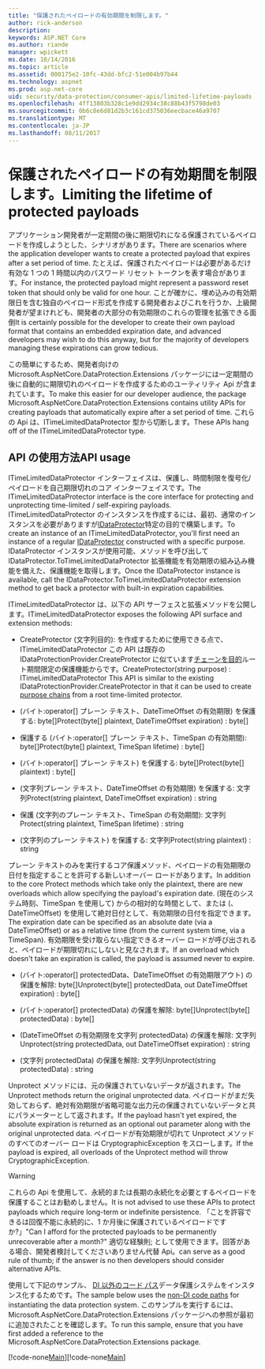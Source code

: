 ```yaml
---
title: "保護されたペイロードの有効期間を制限します。"
author: rick-anderson
description: 
keywords: ASP.NET Core
ms.author: riande
manager: wpickett
ms.date: 10/14/2016
ms.topic: article
ms.assetid: 000175e2-10fc-43dd-bfc2-51e004b97b44
ms.technology: aspnet
ms.prod: asp.net-core
uid: security/data-protection/consumer-apis/limited-lifetime-payloads
ms.openlocfilehash: 4ff13803b328c1e9dd2934c38c88b43f5798de03
ms.sourcegitcommit: 0b6c8e6d81d2b3c161cd375036eecbace46a9707
ms.translationtype: MT
ms.contentlocale: ja-JP
ms.lasthandoff: 08/11/2017
---
```

# <a name="limiting-the-lifetime-of-protected-payloads"></a><span data-ttu-id="d96aa-103">保護されたペイロードの有効期間を制限します。</span><span class="sxs-lookup"><span data-stu-id="d96aa-103">Limiting the lifetime of protected payloads</span></span>

<span data-ttu-id="d96aa-104">アプリケーション開発者が一定期間の後に期限切れになる保護されているペイロードを作成しようとした、シナリオがあります。</span><span class="sxs-lookup"><span data-stu-id="d96aa-104">There are scenarios where the application developer wants to create a protected payload that expires after a set period of time.</span></span> <span data-ttu-id="d96aa-105">たとえば、保護されたペイロードは必要があるだけ有効な 1 つの 1 時間以内のパスワード リセット トークンを表す場合があります。</span><span class="sxs-lookup"><span data-stu-id="d96aa-105">For instance, the protected payload might represent a password reset token that should only be valid for one hour.</span></span> <span data-ttu-id="d96aa-106">ことが確かに、埋め込みの有効期限日を含む独自のペイロード形式を作成する開発者およびこれを行うか、上級開発者が望まけれども、開発者の大部分の有効期限のこれらの管理を拡張できる面倒</span><span class="sxs-lookup"><span data-stu-id="d96aa-106">It is certainly possible for the developer to create their own payload format that contains an embedded expiration date, and advanced developers may wish to do this anyway, but for the majority of developers managing these expirations can grow tedious.</span></span>

<span data-ttu-id="d96aa-107">この簡単にするため、開発者向けの Microsoft.AspNetCore.DataProtection.Extensions パッケージには一定期間の後に自動的に期限切れのペイロードを作成するためのユーティリティ Api が含まれています。</span><span class="sxs-lookup"><span data-stu-id="d96aa-107">To make this easier for our developer audience, the package Microsoft.AspNetCore.DataProtection.Extensions contains utility APIs for creating payloads that automatically expire after a set period of time.</span></span> <span data-ttu-id="d96aa-108">これらの Api は、ITimeLimitedDataProtector 型から切断します。</span><span class="sxs-lookup"><span data-stu-id="d96aa-108">These APIs hang off of the ITimeLimitedDataProtector type.</span></span>

## <a name="api-usage"></a><span data-ttu-id="d96aa-109">API の使用方法</span><span class="sxs-lookup"><span data-stu-id="d96aa-109">API usage</span></span>

<span data-ttu-id="d96aa-110">ITimeLimitedDataProtector インターフェイスは、保護し、時間制限を復号化/ペイロードを自己期限切れのコア インターフェイスです。</span><span class="sxs-lookup"><span data-stu-id="d96aa-110">The ITimeLimitedDataProtector interface is the core interface for protecting and unprotecting time-limited / self-expiring payloads.</span></span> <span data-ttu-id="d96aa-111">ITimeLimitedDataProtector のインスタンスを作成するには、最初、通常のインスタンスを必要がありますが[IDataProtector](overview.md)特定の目的で構築します。</span><span class="sxs-lookup"><span data-stu-id="d96aa-111">To create an instance of an ITimeLimitedDataProtector, you'll first need an instance of a regular [IDataProtector](overview.md) constructed with a specific purpose.</span></span> <span data-ttu-id="d96aa-112">IDataProtector インスタンスが使用可能、メソッドを呼び出して IDataProtector.ToTimeLimitedDataProtector 拡張機能を有効期限の組み込み機能を備えた、保護機能を取得します。</span><span class="sxs-lookup"><span data-stu-id="d96aa-112">Once the IDataProtector instance is available, call the IDataProtector.ToTimeLimitedDataProtector extension method to get back a protector with built-in expiration capabilities.</span></span>

<span data-ttu-id="d96aa-113">ITimeLimitedDataProtector は、以下の API サーフェスと拡張メソッドを公開します。</span><span class="sxs-lookup"><span data-stu-id="d96aa-113">ITimeLimitedDataProtector exposes the following API surface and extension methods:</span></span>

* <span data-ttu-id="d96aa-114">CreateProtector (文字列目的): を作成するために使用できる点で、ITimeLimitedDataProtector この API は既存の IDataProtectionProvider.CreateProtector に似ています[チェーンを目的](purpose-strings.md)ルート期間限定の保護機能からです。</span><span class="sxs-lookup"><span data-stu-id="d96aa-114">CreateProtector(string purpose) : ITimeLimitedDataProtector This API is similar to the existing IDataProtectionProvider.CreateProtector in that it can be used to create [purpose chains](purpose-strings.md) from a root time-limited protector.</span></span>

* <span data-ttu-id="d96aa-115">(バイト:operator[] プレーン テキスト、DateTimeOffset の有効期限) を保護する: byte[]</span><span class="sxs-lookup"><span data-stu-id="d96aa-115">Protect(byte[] plaintext, DateTimeOffset expiration) : byte[]</span></span>

* <span data-ttu-id="d96aa-116">保護する (バイト:operator[] プレーン テキスト、TimeSpan の有効期間): byte[]</span><span class="sxs-lookup"><span data-stu-id="d96aa-116">Protect(byte[] plaintext, TimeSpan lifetime) : byte[]</span></span>

* <span data-ttu-id="d96aa-117">(バイト:operator[] プレーン テキスト) を保護する: byte[]</span><span class="sxs-lookup"><span data-stu-id="d96aa-117">Protect(byte[] plaintext) : byte[]</span></span>

* <span data-ttu-id="d96aa-118">(文字列プレーン テキスト、DateTimeOffset の有効期限) を保護する: 文字列</span><span class="sxs-lookup"><span data-stu-id="d96aa-118">Protect(string plaintext, DateTimeOffset expiration) : string</span></span>

* <span data-ttu-id="d96aa-119">保護 (文字列のプレーン テキスト、TimeSpan の有効期間): 文字列</span><span class="sxs-lookup"><span data-stu-id="d96aa-119">Protect(string plaintext, TimeSpan lifetime) : string</span></span>

* <span data-ttu-id="d96aa-120">(文字列のプレーン テキスト) を保護する: 文字列</span><span class="sxs-lookup"><span data-stu-id="d96aa-120">Protect(string plaintext) : string</span></span>

<span data-ttu-id="d96aa-121">プレーン テキストのみを実行するコア保護メソッド、ペイロードの有効期限の日付を指定することを許可する新しいオーバー ロードがあります。</span><span class="sxs-lookup"><span data-stu-id="d96aa-121">In addition to the core Protect methods which take only the plaintext, there are new overloads which allow specifying the payload's expiration date.</span></span> <span data-ttu-id="d96aa-122">(現在のシステム時刻、TimeSpan を使用して) からの相対的な時間として、または (、DateTimeOffset) を使用して絶対日付として、有効期限の日付を指定できます。</span><span class="sxs-lookup"><span data-stu-id="d96aa-122">The expiration date can be specified as an absolute date (via a DateTimeOffset) or as a relative time (from the current system time, via a TimeSpan).</span></span> <span data-ttu-id="d96aa-123">有効期限を受け取らない指定できるオーバー ロードが呼び出されると、ペイロードが期限切れにしないと見なされます。</span><span class="sxs-lookup"><span data-stu-id="d96aa-123">If an overload which doesn't take an expiration is called, the payload is assumed never to expire.</span></span>

* <span data-ttu-id="d96aa-124">(バイト:operator[] protectedData、DateTimeOffset の有効期限アウト) の保護を解除: byte[]</span><span class="sxs-lookup"><span data-stu-id="d96aa-124">Unprotect(byte[] protectedData, out DateTimeOffset expiration) : byte[]</span></span>

* <span data-ttu-id="d96aa-125">(バイト:operator[] protectedData) の保護を解除: byte[]</span><span class="sxs-lookup"><span data-stu-id="d96aa-125">Unprotect(byte[] protectedData) : byte[]</span></span>

* <span data-ttu-id="d96aa-126">(DateTimeOffset の有効期限を文字列 protectedData) の保護を解除: 文字列</span><span class="sxs-lookup"><span data-stu-id="d96aa-126">Unprotect(string protectedData, out DateTimeOffset expiration) : string</span></span>

* <span data-ttu-id="d96aa-127">(文字列 protectedData) の保護を解除: 文字列</span><span class="sxs-lookup"><span data-stu-id="d96aa-127">Unprotect(string protectedData) : string</span></span>

<span data-ttu-id="d96aa-128">Unprotect メソッドには、元の保護されていないデータが返されます。</span><span class="sxs-lookup"><span data-stu-id="d96aa-128">The Unprotect methods return the original unprotected data.</span></span> <span data-ttu-id="d96aa-129">ペイロードがまだ失効しておらず、絶対有効期限が省略可能な出力元の保護されていないデータと共にパラメーターとして返されます。</span><span class="sxs-lookup"><span data-stu-id="d96aa-129">If the payload hasn't yet expired, the absolute expiration is returned as an optional out parameter along with the original unprotected data.</span></span> <span data-ttu-id="d96aa-130">ペイロードが有効期限が切れて Unprotect メソッドのすべてのオーバー ロードは CryptographicException をスローします。</span><span class="sxs-lookup"><span data-stu-id="d96aa-130">If the payload is expired, all overloads of the Unprotect method will throw CryptographicException.</span></span>

>[!WARNING]
> <span data-ttu-id="d96aa-131">これらの Api を使用して、永続的または長期の永続化を必要とするペイロードを保護することはお勧めしません。</span><span class="sxs-lookup"><span data-stu-id="d96aa-131">It is not advised to use these APIs to protect payloads which require long-term or indefinite persistence.</span></span> <span data-ttu-id="d96aa-132">「ことを許容できるは回復不能に永続的に、1 か月後に保護されているペイロードですか?」</span><span class="sxs-lookup"><span data-stu-id="d96aa-132">"Can I afford for the protected payloads to be permanently unrecoverable after a month?"</span></span> <span data-ttu-id="d96aa-133">適切な経験則; として使用できます。回答がある場合、開発者検討してくださいありません代替 Api。</span><span class="sxs-lookup"><span data-stu-id="d96aa-133">can serve as a good rule of thumb; if the answer is no then developers should consider alternative APIs.</span></span>

<span data-ttu-id="d96aa-134">使用して下記のサンプル、 [DI 以外のコード パス](../configuration/non-di-scenarios.md)データ保護システムをインスタンス化するためです。</span><span class="sxs-lookup"><span data-stu-id="d96aa-134">The sample below uses the [non-DI code paths](../configuration/non-di-scenarios.md) for instantiating the data protection system.</span></span> <span data-ttu-id="d96aa-135">このサンプルを実行するには、Microsoft.AspNetCore.DataProtection.Extensions パッケージへの参照が最初に追加されたことを確認します。</span><span class="sxs-lookup"><span data-stu-id="d96aa-135">To run this sample, ensure that you have first added a reference to the Microsoft.AspNetCore.DataProtection.Extensions package.</span></span>

<span data-ttu-id="d96aa-136">[!code-none[Main](limited-lifetime-payloads/samples/limitedlifetimepayloads.cs)]</span><span class="sxs-lookup"><span data-stu-id="d96aa-136">[!code-none[Main](limited-lifetime-payloads/samples/limitedlifetimepayloads.cs)]</span></span>
